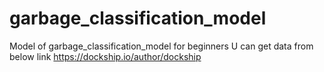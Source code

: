 # garbage_classification_model
Model of garbage_classification_model for beginners
U can get data from below link
https://dockship.io/author/dockship
